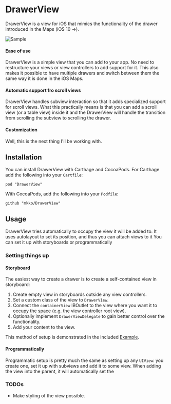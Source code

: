 # DrawerView

DrawerView is a view for iOS that mimics the functionality of the drawer introduced in the Maps (iOS 10 →).

![Sample](Resources/sample.gif)

#### Ease of use

DrawerView is a simple view that you can add to your app. No need to restructure your views or view controllers to add support for it. This also makes it possible to have multiple drawers and switch between them the same way it is done in the iOS Maps.

#### Automatic support fro scroll views

DrawerView handles subview interaction so that it adds specialized support for scroll views. What this practically means is that you can add a scroll view (or a table view) inside it and the DrawerView will handle the transition from scrolling the subview to scrolling the drawer.

#### Customization

Well, this is the next thing I'll be working with.

## Installation

You can install DrawerView with Carthage and CocoaPods. For Carthage add the following into your `Cartfile`:

```
pod "DrawerView"
```

With CocoaPods, add the following into your `Podfile`:

```
github "mkko/DrawerView"
```

## Usage

DrawerView tries automatically to occupy the view it will be added to. It uses autolayout to set its position, and thus you can attach views to it You can set it up with storyboards or programmatically

### Setting things up

#### Storyboard

The easiest way to create a drawer is to create a self-contained view in storyboard:

1. Create empty view in storyboards outside any view controllers.
2. Set a custom class of the view to `DrawerView`.
4. Connect the `containerView` IBOutlet to the view where you want it to occupy the space (e.g. the view controller root view).
5. Optionally implement `DrawerViewDelegate` to gain better control over the functionality.
5. Add your content to the view.

This method of setup is demonstrated in the included [Example](./Example).

#### Programmatically

Programmatic setup is pretty much the same as setting up any `UIView`: you create one, set it up with subviews and add it to some view. When adding the view into the parent, it will automatically set the 

### TODOs

- Make styling of the view possible.

